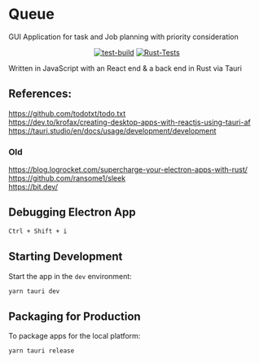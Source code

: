 # Queue
GUI Application for task and Job planning with priority consideration

<div align="center">

[![test-build](https://github.com/EngineeringDeveloper/queue/actions/workflows/react_build_test.yml/badge.svg)](https://github.com/EngineeringDeveloper/queue/actions/workflows/react_build_test.yml)
[![Rust-Tests](https://github.com/EngineeringDeveloper/queue/actions/workflows/rust.yml/badge.svg)](https://github.com/EngineeringDeveloper/queue/actions/workflows/rust.yml)

</div>

Written in JavaScript with an React end & a back end in Rust via Tauri

## References:  
https://github.com/todotxt/todo.txt  
https://dev.to/krofax/creating-desktop-apps-with-reactjs-using-tauri-af  
https://tauri.studio/en/docs/usage/development/development  
  
### Old
https://blog.logrocket.com/supercharge-your-electron-apps-with-rust/  
https://github.com/ransome1/sleek  
https://bit.dev/  

## Debugging Electron App

```bash
Ctrl + Shift + i
```


## Starting Development

Start the app in the `dev` environment:

```bash
yarn tauri dev
```

## Packaging for Production

To package apps for the local platform:

```bash
yarn tauri release
```

